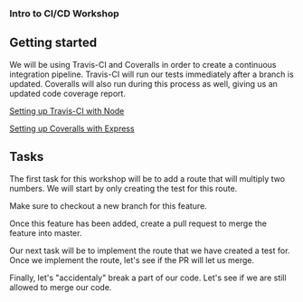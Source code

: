 ### Intro to CI/CD Workshop

## Getting started
We will be using Travis-CI and Coveralls in order to create a continuous integration pipeline. Travis-CI will run our tests immediately after a branch is updated. Coveralls will also run during this process as well, giving us an updated code coverage report.

[Setting up Travis-CI with Node](https://docs.travis-ci.com/user/languages/javascript-with-nodejs/)

[Setting up Coveralls with Express](https://github.com/istanbuljs/nyc/blob/master/docs/setup-coveralls.md)

## Tasks
The first task for this workshop will be to add a route that will multiply two numbers. We will start by only creating the test for this route.

Make sure to checkout a new branch for this feature.

Once this feature has been added, create a pull request to merge the feature into master.

Our next task will be to implement the route that we have created a test for. Once we implement the route, let's see if the PR will let us merge.

Finally, let's "accidentaly" break a part of our code. Let's see if we are still allowed to merge our code.
